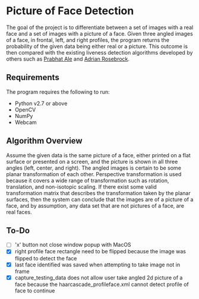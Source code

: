 # Picture of Face Detection

The goal of the project is to differentiate between a set of images with a real face and a set of images with a picture of a face. Given three angled images of a face, in frontal, left, and right profiles, the program returns the probability of the given data being either real or a picture. This outcome is then compared with the existing liveness detection algorithms developed by others such as [Prabhat Ale](https://github.com/prabhat-123/Face_Antispoofing_System) and [Adrian Rosebrock](https://www.pyimagesearch.com/2019/03/11/liveness-detection-with-opencv/). 

## Requirements
The program requires the following to run:
- Python v2.7 or above
- OpenCV
- NumPy
- Webcam

## Algorithm Overview

Assume the given data is the same picture of a face, either printed on a flat surface or presented on a screen, and the picture is shown in all three angles (left, center, and right). The angled images is certain to be some planar transformation of each other. Perspective transformation is used because it covers a wide range of transformation such as rotation, translation, and non-isotopic scaling. If there exist some valid transformation matrix that describes the transformation taken by the planar surfaces, then the system can conclude that the images are of a picture of a face, and by assumption, any data set that are not pictures of a face, are real faces. 

## To-Do

- [ ] 'x' button not close window popup with MacOS
- [x] right profile face rectangle need to be flipped because the image was flipped to detect the face
- [x] last face identified was saved when attempting to take image not in frame
- [x] capture_testing_data does not allow user take angled 2d picture of a face because the haarcascade_profileface.xml cannot detect profile of face to continue